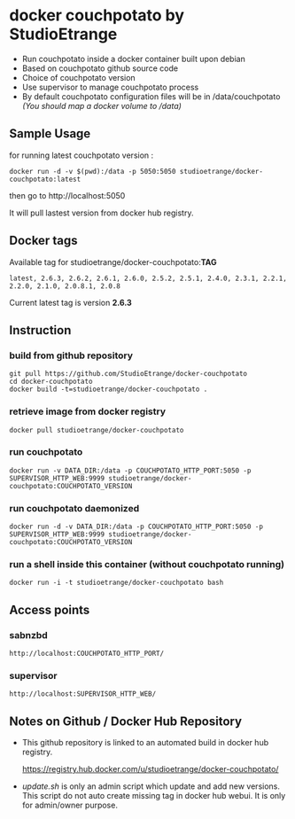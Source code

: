 # docker couchpotato by StudioEtrange

* Run couchpotato inside a docker container built upon debian
* Based on couchpotato github source code
* Choice of couchpotato version
* Use supervisor to manage couchpotato process
* By default couchpotato configuration files will be in /data/couchpotato _(You should map a docker volume to /data)_


## Sample Usage

for running latest couchpotato version :

	docker run -d -v $(pwd):/data -p 5050:5050 studioetrange/docker-couchpotato:latest

then go to http://localhost:5050

It will pull lastest version from docker hub registry.

## Docker tags

Available tag for studioetrange/docker-couchpotato:__TAG__

	latest, 2.6.3, 2.6.2, 2.6.1, 2.6.0, 2.5.2, 2.5.1, 2.4.0, 2.3.1, 2.2.1, 2.2.0, 2.1.0, 2.0.8.1, 2.0.8

Current latest tag is version __2.6.3__

## Instruction 

### build from github repository

	git pull https://github.com/StudioEtrange/docker-couchpotato
	cd docker-couchpotato
	docker build -t=studioetrange/docker-couchpotato .

### retrieve image from docker registry

	docker pull studioetrange/docker-couchpotato

### run couchpotato 

	docker run -v DATA_DIR:/data -p COUCHPOTATO_HTTP_PORT:5050 -p SUPERVISOR_HTTP_WEB:9999 studioetrange/docker-couchpotato:COUCHPOTATO_VERSION

### run couchpotato daemonized

	docker run -d -v DATA_DIR:/data -p COUCHPOTATO_HTTP_PORT:5050 -p SUPERVISOR_HTTP_WEB:9999 studioetrange/docker-couchpotato:COUCHPOTATO_VERSION

### run a shell inside this container (without couchpotato running)

	docker run -i -t studioetrange/docker-couchpotato bash

## Access points

### sabnzbd

	http://localhost:COUCHPOTATO_HTTP_PORT/
	
### supervisor

	http://localhost:SUPERVISOR_HTTP_WEB/


## Notes on Github / Docker Hub Repository

* This github repository is linked to an automated build in docker hub registry.

	https://registry.hub.docker.com/u/studioetrange/docker-couchpotato/

* _update.sh_ is only an admin script which update and add new versions. This script do not auto create missing tag in docker hub webui. It is only for admin/owner purpose.
